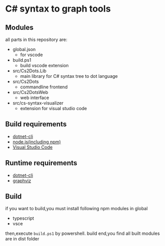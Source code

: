 # C# syntax to graph tools

## Modules

all parts in this repository are:
* global.json
    * for vscode
* build.ps1
    * build vscode extension
* src/Cs2Dots.Lib
    * main library for C# syntax tree to dot language
* src/Cs2Dots
    * commandline frontend
* src/Cs2DotsWeb
    * web interface
* src/cs-syntax-visualizer
    * extension for visual studio code

## Build requirements

* [dotnet-cli](https://dot.net)
* [node.js(including npm)](https://nodejs.org)
* [Visual Studio Code](https://code.visualstudio.com/)

## Runtime requirements

* [dotnet-cli](https://dot.net)
* [graphviz](http://www.graphviz.org)

## Build

if you want to build,you must install following npm modules in global

* typescript
* vsce

then,execute `build.ps1` by powershell.
build end,you find all built modules are in dist folder